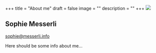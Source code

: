 +++
title = "About me"
draft = false
image = ""
description = ""
+++
![](/img/default-author.jpg)

## Sophie Messerli

sophie@messerli.info

Here should be some info about me...